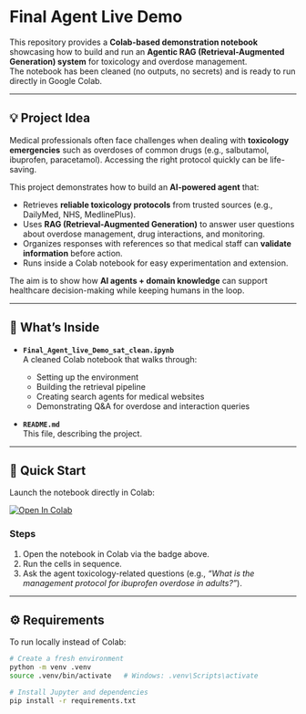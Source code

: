 # Final Agent Live Demo

This repository provides a **Colab-based demonstration notebook** showcasing how to build and run an **Agentic RAG (Retrieval-Augmented Generation) system** for toxicology and overdose management.  
The notebook has been cleaned (no outputs, no secrets) and is ready to run directly in Google Colab.

---

## 💡 Project Idea

Medical professionals often face challenges when dealing with **toxicology emergencies** such as overdoses of common drugs (e.g., salbutamol, ibuprofen, paracetamol). Accessing the right protocol quickly can be life-saving.

This project demonstrates how to build an **AI-powered agent** that:
- Retrieves **reliable toxicology protocols** from trusted sources (e.g., DailyMed, NHS, MedlinePlus).
- Uses **RAG (Retrieval-Augmented Generation)** to answer user questions about overdose management, drug interactions, and monitoring.
- Organizes responses with references so that medical staff can **validate information** before action.
- Runs inside a Colab notebook for easy experimentation and extension.

The aim is to show how **AI agents + domain knowledge** can support healthcare decision-making while keeping humans in the loop.

---

## 📘 What’s Inside
- **`Final_Agent_live_Demo_sat_clean.ipynb`**  
  A cleaned Colab notebook that walks through:
  - Setting up the environment  
  - Building the retrieval pipeline  
  - Creating search agents for medical websites  
  - Demonstrating Q&A for overdose and interaction queries  

- **`README.md`**  
  This file, describing the project.

---

## 🚀 Quick Start

Launch the notebook directly in Colab:

[![Open In Colab](https://colab.research.google.com/assets/colab-badge.svg)](https://colab.research.google.com/github/AhmedAlhisan/AgenticRagToxicology/blob/main/Final_Agent_live_Demo_sat_clean.ipynb)

### Steps
1. Open the notebook in Colab via the badge above.  
2. Run the cells in sequence.  
3. Ask the agent toxicology-related questions (e.g., *“What is the management protocol for ibuprofen overdose in adults?”*).  

---

## ⚙️ Requirements

To run locally instead of Colab:

```bash
# Create a fresh environment
python -m venv .venv
source .venv/bin/activate   # Windows: .venv\Scripts\activate

# Install Jupyter and dependencies
pip install -r requirements.txt
